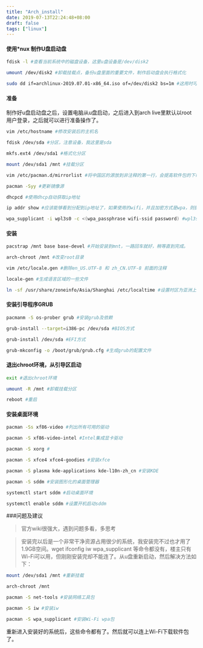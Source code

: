 ```yaml
---
title: "Arch_install"
date: 2019-07-13T22:24:48+08:00
draft: false 
tags: ["linux"]
---
```

#### 使用*nux 制作U盘启动盘
```bash
fdisk -l #查看当前系统中的磁盘设备，这里u盘设备是/dev/disk2

umount /dev/disk2 #卸载挂载点，备份u盘里面的重要文件，制作启动盘会执行格式化

sudo dd if=archlinux-2019.07.01-x86_64.iso of=/dev/disk2 bs=1m #这用时可能会比较久，稍等一下
```

#### 准备
制作好u盘启动盘之后，设置电脑从u盘启动，之后进入到arch live里默认以root用户登录，之后就可以进行准备操作了。
```bash
vim /etc/hostname #修改安装后的主机名

fdisk /dev/sda #分区，注意设备，我这里是sda

mkfs.ext4 /dev/sda1 #格式化分区

mount /dev/sda1 /mnt #挂载分区

vim /etc/pacman.d/mirrorlist #将中国区的源放到非注释的第一行，会提高软件包的下载速度，越靠前，优先级越高。

pacman -Syy #更新镜像源

dhcpcd #使用dhcp自动获取ip地址

ip addr show #应该能够看到分配到ip地址了，如果使用的wifi，并且加密方式是wpa，则执行以下命令，连接wifi

wpa_supplicant -i wpl3s0 -c <(wpa_passphrase wifi-ssid password) #wpl3s0 wifi-ssid password 分别是无线网卡名称，wifi名称，wifi密码
```

#### 安装
```bash
pacstrap /mnt base base-devel #开始安装到mnt，一路回车就好，稍等直到完成。

arch-chroot /mnt #改变root目录

vim /etc/locale.gen #删除en_US.UTF-8 和 zh_CN.UTF-8 前面的注释

locale-gen #生成语言区域的一些文件

ln -sf /usr/share/zoneinfo/Asia/Shanghai /etc/localtime #设置时区为亚洲上海的时区(+08:00)
```

#### 安装引导程序GRUB
```bash
pacmanm -S os-prober grub #安装grub及依赖

grub-install --target=i386-pc /dev/sda #BIOS方式

grub-install /dev/sda #EFI方式

grub-mkconfig -o /boot/grub/grub.cfg #生成grub的配置文件
```

#### 退出chroot环境，从引导区启动
```bash
exit #退出chroot环境

umount -R /mnt #卸载挂载分区

reboot #重启
```

#### 安装桌面环境
```bash
pacman -Ss xf86-video #列出所有可用的驱动

pacman -S xf86-video-intel #Intel集成显卡驱动

pacman -S xorg #

pacman -S xfce4 xfce4-goodies #安装xfce

pacman -S plasma kde-applications kde-l10n-zh_cn #安装KDE

pacman -S sddm #安装图形化的桌面管理器

systemctl start sddm #启动桌面环境

systemctl enable sddm #设置开机启动sddm
```

###问题及建议
> 官方wiki很强大，遇到问题多看，多思考

> 安装完以后是一个非常干净资源占用很少的系统，我安装完不过也才用了1.9GB空间。wget ifconfig iw wpa_supplicant 等命令都没有，楼主只有Wi-Fi可以用，但刚刚安装完却不能连了。从u盘重新启动，然后解决方法如下：
```bash
mount /dev/sda1 /mnt #重新挂载

arch-chroot /mnt

pacman -S net-tools #安装网络工具包

pacman -S iw #安装iw

pacman -S wpa_supplicant #安装Wi-Fi wpa包
```
重新进入安装好的系统后，这些命令都有了。然后就可以连上Wi-Fi下载软件包了。

